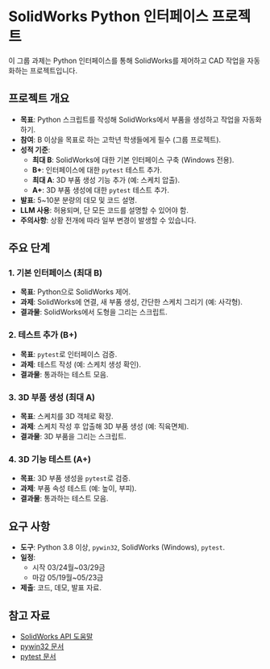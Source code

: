 # SolidWorks Python 인터페이스 프로젝트

이 그룹 과제는 Python 인터페이스를 통해 SolidWorks를 제어하고 CAD 작업을 자동화하는 프로젝트입니다.

## 프로젝트 개요
- **목표**: Python 스크립트를 작성해 SolidWorks에서 부품을 생성하고 작업을 자동화하기.
- **참여**: B 이상을 목표로 하는 고학년 학생들에게 필수 (그룹 프로젝트).
- **성적 기준**:
  - **최대 B**: SolidWorks에 대한 기본 인터페이스 구축 (Windows 전용).
  - **B+**: 인터페이스에 대한 `pytest` 테스트 추가.
  - **최대 A**: 3D 부품 생성 기능 추가 (예: 스케치 압출).
  - **A+**: 3D 부품 생성에 대한 `pytest` 테스트 추가.
- **발표**: 5~10분 분량의 데모 및 코드 설명.
- **LLM 사용**: 허용되며, 단 모든 코드를 설명할 수 있어야 함.
- **주의사항**: 상황 전개에 따라 일부 변경이 발생할 수 있습니다.

## 주요 단계
### 1. 기본 인터페이스 (최대 B)
- **목표**: Python으로 SolidWorks 제어.
- **과제**: SolidWorks에 연결, 새 부품 생성, 간단한 스케치 그리기 (예: 사각형).
- **결과물**: SolidWorks에서 도형을 그리는 스크립트.

### 2. 테스트 추가 (B+)
- **목표**: `pytest`로 인터페이스 검증.
- **과제**: 테스트 작성 (예: 스케치 생성 확인).
- **결과물**: 통과하는 테스트 모음.

### 3. 3D 부품 생성 (최대 A)
- **목표**: 스케치를 3D 객체로 확장.
- **과제**: 스케치 작성 후 압출해 3D 부품 생성 (예: 직육면체).
- **결과물**: 3D 부품을 그리는 스크립트.

### 4. 3D 기능 테스트 (A+)
- **목표**: 3D 부품 생성을 `pytest`로 검증.
- **과제**: 부품 속성 테스트 (예: 높이, 부피).
- **결과물**: 통과하는 테스트 모음.

## 요구 사항
- **도구**: Python 3.8 이상, `pywin32`, SolidWorks (Windows), `pytest`.
- **일정**:
    - 시작 03/24월~03/29금
    - 마감 05/19월~05/23금
- **제출**: 코드, 데모, 발표 자료.

## 참고 자료
- [SolidWorks API 도움말](https://help.solidworks.com/)
- [pywin32 문서](https://pypi.org/project/pywin32/)
- [pytest 문서](https://docs.pytest.org/)
